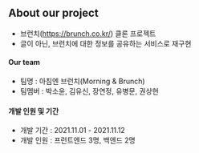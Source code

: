 ## About our project

- 브런치(https://brunch.co.kr/) 클론 프로젝트
- 글이 아닌, 브런치에 대한 정보를 공유하는 서비스로 재구현

#### Our team

- 팀명 : 아침엔 브런치(Morning & Brunch)
- 팀멤버 : 박소윤, 김유신, 장연정, 유병문, 권상현

#### 개발 인원 및 기간

- 개발 기간 : 2021.11.01 - 2021.11.12
- 개발 인원 : 프런트엔드 3명, 백엔드 2명
